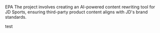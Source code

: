 EPA
The project involves creating an AI-powered content rewriting tool for JD Sports, ensuring third-party product content aligns with JD's brand standards.

test
